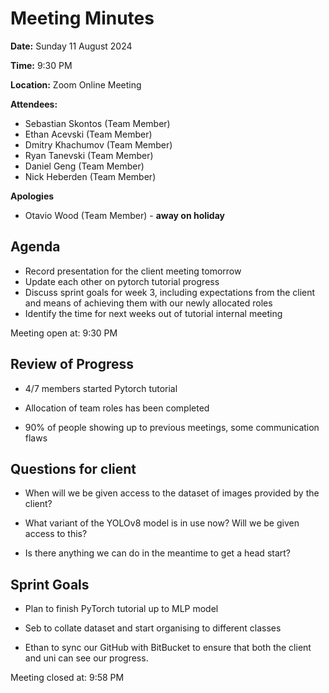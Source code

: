 # Meeting Minutes

**Date:** Sunday 11 August 2024

**Time:** 9:30 PM

**Location:** Zoom Online Meeting

**Attendees:**

* Sebastian Skontos (Team Member)
* Ethan Acevski (Team Member)
* Dmitry Khachumov (Team Member)
* Ryan Tanevski (Team Member)
* Daniel Geng (Team Member)
* Nick Heberden (Team Member)

**Apologies**

* Otavio Wood (Team Member) - __away on holiday__

## Agenda

* Record presentation for the client meeting tomorrow 
* Update each other on pytorch tutorial progress
* Discuss sprint goals for week 3, including expectations from the client and means of achieving them with our newly allocated roles
* Identify the time for next weeks out of tutorial internal meeting

Meeting open at: 9:30 PM

## Review of Progress

* 4/7 members started Pytorch tutorial

* Allocation of team roles has been completed

* 90% of people showing up to previous meetings, some communication flaws


## Questions for client

	
* When will we be given access to the dataset of images provided by the client?

* What variant of the YOLOv8 model is in use now? Will we be given access to this?

* Is there anything we can do in the meantime to get a head start?


## Sprint Goals

* Plan to finish PyTorch tutorial up to MLP model

* Seb to collate dataset and start organising to different classes

* Ethan to sync our GitHub with BitBucket to ensure that both the client and uni can see our progress.


Meeting closed at:  9:58 PM
